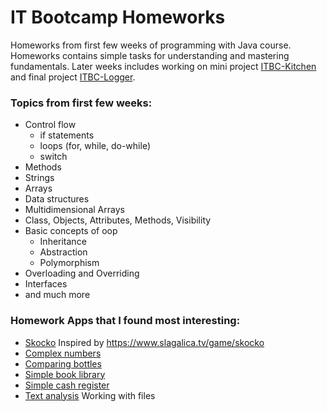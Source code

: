 # IT Bootcamp Homeworks
Homeworks from first few weeks of programming with Java course. Homeworks contains
simple tasks for understanding and mastering fundamentals. Later weeks includes 
working on mini project [ITBC-Kitchen](https://github.com/milutin91/ITBC-Kitchen) and final project
[ITBC-Logger](https://github.com/milutin91/ITBC-Logger).

### Topics from first few weeks:
* Control flow
  * if statements
  * loops (for, while, do-while)
  * switch
* Methods
* Strings
* Arrays
* Data structures
* Multidimensional Arrays
* Class, Objects, Attributes, Methods, Visibility
* Basic concepts of oop
  * Inheritance
  * Abstraction
  * Polymorphism
* Overloading and Overriding
* Interfaces
* and much more

### Homework Apps that I found most interesting:
* [Skocko](https://github.com/milutin91/IT-Bootcamp-Homeworks/blob/9adf738b6f5c7f2e927ccdb988f11b6acdea06eb/src/Homework_5th_Week_aWednesday/Skocko) Inspired by https://www.slagalica.tv/game/skocko
* [Complex numbers](https://github.com/milutin91/IT-Bootcamp-Homeworks/blob/9adf738b6f5c7f2e927ccdb988f11b6acdea06eb/src/Homework_5th_Week_bSunday/Complex_Numbers)
* [Comparing bottles](https://github.com/milutin91/IT-Bootcamp-Homeworks/blob/9adf738b6f5c7f2e927ccdb988f11b6acdea06eb/src/Homework_4th_Week_Sunday/Comparing_Bottles)
* [Simple book library](https://github.com/milutin91/IT-Bootcamp-Homeworks/blob/9adf738b6f5c7f2e927ccdb988f11b6acdea06eb/src/Homework_4th_Week_Sunday/Simple_Book_Library)
* [Simple cash register](https://github.com/milutin91/IT-Bootcamp-Homeworks/blob/9adf738b6f5c7f2e927ccdb988f11b6acdea06eb/src/Homework_5th_Week_bSunday/Simple_Cash_Register)
* [Text analysis](https://github.com/milutin91/IT-Bootcamp-Homeworks/blob/9adf738b6f5c7f2e927ccdb988f11b6acdea06eb/src/Homework_8th_Week_bSunday/Text_Analysis) Working with files
